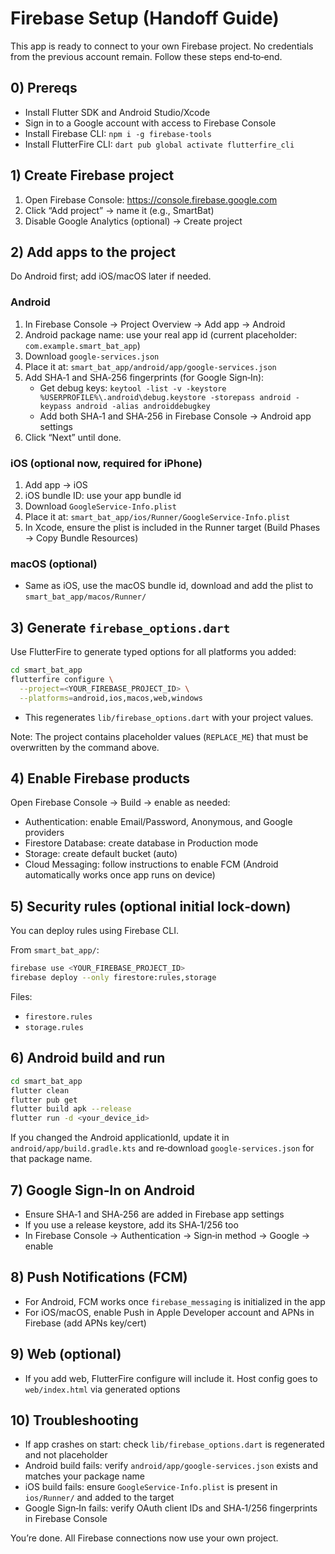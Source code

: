 # Firebase Setup (Handoff Guide)

This app is ready to connect to your own Firebase project. No credentials from the previous account remain. Follow these steps end‑to‑end.

## 0) Prereqs
- Install Flutter SDK and Android Studio/Xcode
- Sign in to a Google account with access to Firebase Console
- Install Firebase CLI: `npm i -g firebase-tools`
- Install FlutterFire CLI: `dart pub global activate flutterfire_cli`

## 1) Create Firebase project
1. Open Firebase Console: https://console.firebase.google.com
2. Click “Add project” → name it (e.g., SmartBat)
3. Disable Google Analytics (optional) → Create project

## 2) Add apps to the project
Do Android first; add iOS/macOS later if needed.

### Android
1. In Firebase Console → Project Overview → Add app → Android
2. Android package name: use your real app id (current placeholder: `com.example.smart_bat_app`)
3. Download `google-services.json`
4. Place it at: `smart_bat_app/android/app/google-services.json`
5. Add SHA‑1 and SHA‑256 fingerprints (for Google Sign‑In):
   - Get debug keys: `keytool -list -v -keystore %USERPROFILE%\.android\debug.keystore -storepass android -keypass android -alias androiddebugkey`
   - Add both SHA‑1 and SHA‑256 in Firebase Console → Android app settings
6. Click “Next” until done.

### iOS (optional now, required for iPhone)
1. Add app → iOS
2. iOS bundle ID: use your app bundle id
3. Download `GoogleService-Info.plist`
4. Place it at: `smart_bat_app/ios/Runner/GoogleService-Info.plist`
5. In Xcode, ensure the plist is included in the Runner target (Build Phases → Copy Bundle Resources)

### macOS (optional)
- Same as iOS, use the macOS bundle id, download and add the plist to `smart_bat_app/macos/Runner/`

## 3) Generate `firebase_options.dart`
Use FlutterFire to generate typed options for all platforms you added:

```bash
cd smart_bat_app
flutterfire configure \
  --project=<YOUR_FIREBASE_PROJECT_ID> \
  --platforms=android,ios,macos,web,windows
```
- This regenerates `lib/firebase_options.dart` with your project values.

Note: The project contains placeholder values (`REPLACE_ME`) that must be overwritten by the command above.

## 4) Enable Firebase products
Open Firebase Console → Build → enable as needed:
- Authentication: enable Email/Password, Anonymous, and Google providers
- Firestore Database: create database in Production mode
- Storage: create default bucket (auto)
- Cloud Messaging: follow instructions to enable FCM (Android automatically works once app runs on device)

## 5) Security rules (optional initial lock‑down)
You can deploy rules using Firebase CLI.

From `smart_bat_app/`:
```bash
firebase use <YOUR_FIREBASE_PROJECT_ID>
firebase deploy --only firestore:rules,storage
```
Files:
- `firestore.rules`
- `storage.rules`

## 6) Android build and run
```bash
cd smart_bat_app
flutter clean
flutter pub get
flutter build apk --release
flutter run -d <your_device_id>
```
If you changed the Android applicationId, update it in `android/app/build.gradle.kts` and re‑download `google-services.json` for that package name.

## 7) Google Sign‑In on Android
- Ensure SHA‑1 and SHA‑256 are added in Firebase app settings
- If you use a release keystore, add its SHA‑1/256 too
- In Firebase Console → Authentication → Sign‑in method → Google → enable

## 8) Push Notifications (FCM)
- For Android, FCM works once `firebase_messaging` is initialized in the app
- For iOS/macOS, enable Push in Apple Developer account and APNs in Firebase (add APNs key/cert)

## 9) Web (optional)
- If you add web, FlutterFire configure will include it. Host config goes to `web/index.html` via generated options

## 10) Troubleshooting
- If app crashes on start: check `lib/firebase_options.dart` is regenerated and not placeholder
- Android build fails: verify `android/app/google-services.json` exists and matches your package name
- iOS build fails: ensure `GoogleService-Info.plist` is present in `ios/Runner/` and added to the target
- Google Sign‑In fails: verify OAuth client IDs and SHA‑1/256 fingerprints in Firebase Console

You’re done. All Firebase connections now use your own project.
